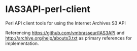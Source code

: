 # IAS3API-perl-client
Perl API client tools for using the Internet Archives S3 API

Referencing https://github.com/vmbrasseur/IAS3API and http://archive.org/help/abouts3.txt as primary references for implementation. 
